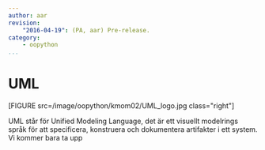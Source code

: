 ```yaml
---
author: aar
revision:
    "2016-04-19": (PA, aar) Pre-release.
category:
    - oopython
...
```

UML
===================================

[FIGURE src=/image/oopython/kmom02/UML_logo.jpg class="right"]

UML står för Unified Modeling Language, det är ett visuellt modelrings språk för att specificera, konstruera och dokumentera artifakter i ett system.
Vi kommer bara ta upp 